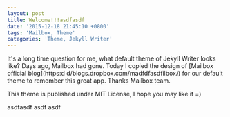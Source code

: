 ```yaml
---
layout: post
title: Welcome!!!asdfasdf
date: '2015-12-18 21:45:10 +0800'
tags: 'Mailbox, Theme'
categories: 'Theme, Jekyll Writer'
---
```

It's a long time question for me, what default theme of Jekyll Writer looks like? Days ago, Mailbox had gone. Today I copied the design of [Mailbox official blog](https:d d/blogs.dropbox.com/madfdfasdfilbox/) for our default theme to remember this great app. Thanks Mailbox team.

This theme is published under MIT License, I hope you may like it =)

asdfasdf
asdf
asdf